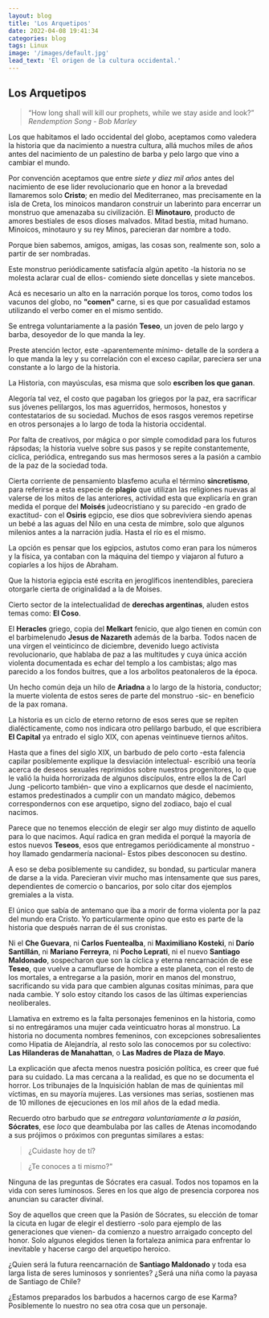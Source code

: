 ```yaml
---
layout: blog
title: 'Los Arquetipos'
date: 2022-04-08 19:41:34
categories: blog
tags: Linux
image: '/images/default.jpg'
lead_text: 'El origen de la cultura occidental.'
---
```


## Los Arquetipos

> “How long shall will kill our prophets, while we stay aside and look?” *Rendemption Song - Bob Marley*

Los que habitamos el lado occidental del globo, aceptamos como valedera la historia que da nacimiento a nuestra cultura, allá muchos miles de años antes del nacimiento de un palestino de barba y pelo largo que vino a cambiar el mundo.

Por convención aceptamos que entre *siete y diez mil años* antes del nacimiento de ese lider revolucionario que en honor a la brevedad llamaremos solo **Cristo**; en medio del Mediterraneo, mas precisamente en la isla de Creta, los minoicos mandaron construir un laberinto para encerrar un monstruo que amenazaba su civilización. El **Minotauro**, producto de amores bestiales de esos dioses malvados. Mitad bestia, mitad humano.  Minoicos, minotauro y su rey Minos, parecieran dar nombre a todo.  

Porque bien sabemos, amigos, amigas, las cosas son, realmente son, solo a partir de ser nombradas.

Este monstruo periódicamente satisfacía algún apetito -la historia no se molesta aclarar cual de ellos- comiendo siete doncellas y siete mancebos.

Acá es necesario un alto en la narración porque los toros, como todos los vacunos del globo, no **"comen"** carne, si es que por casualidad estamos utilizando el verbo comer en el mismo sentido.

Se entrega voluntariamente a la pasión **Teseo**, un joven de pelo largo y barba, desoyedor de lo que manda la ley.

Preste atención lector, este -aparentemente mínimo- detalle de la sordera a lo que manda la ley y su correlación con el exceso capilar, pareciera ser una constante a lo largo de la historia.

La Historia, con mayúsculas, esa misma que solo **escriben los que ganan**.

Alegoría tal vez, el costo que pagaban los griegos por la paz, era sacrificar sus jóvenes pelilargos, los mas aguerridos, hermosos, honestos y contestatarios de su sociedad. Muchos de esos rasgos veremos repetirse en otros personajes a lo largo de toda la historia occidental.

Por falta de creativos, por mágica o por simple comodidad para los futuros rápsodas; la historia vuelve sobre sus pasos y se repite constantemente, cíclica, periódica, entregando sus mas hermosos seres a la pasión a cambio de la paz de la sociedad toda.

Cierta corriente de pensamiento blasfemo acuña el término **sincretismo**, para referirse a esta especie de **plagio** que utilizan las religiones nuevas al valerse de los mitos de las anteriores, actividad esta que explicaría en gran medida el porque del **Moisés** judeocristiano y su parecido -en grado de exactitud- con el **Osiris** egipcio, ese dios que sobreviviera siendo apenas un bebé a las aguas del Nilo en una cesta de mimbre, solo que algunos milenios antes a la narración judía.  Hasta el río es el mismo.

La opción es pensar que los egipcios, astutos como eran para los números y la física, ya contaban con la máquina del tiempo y viajaron al futuro a copiarles a los hijos de Abraham.

Que la historia egipcia esté escrita en jeroglíficos inentendibles, pareciera otorgarle cierta de originalidad a la de Moises.

Cierto sector de la intelectualidad de **derechas argentinas**, aluden estos temas como: **El Coso**. 

El **Heracles** griego, copia del **Melkart** fenicio, que algo tienen en común con el barbimelenudo **Jesus de Nazareth** además de la barba.  Todos nacen de una virgen el veinticinco de diciembre, devenido luego activista revolucionario, que hablaba de paz a las multitudes y cuya única acción violenta documentada es echar del templo a los cambistas; algo mas parecido a los fondos buitres, que a los arbolitos peatonaleros de la época.

Un hecho común deja un hilo de **Ariadna** a lo largo de la historia, conductor; la muerte violenta de estos seres de parte del monstruo -sic- en beneficio de la pax romana.

La historia es un ciclo de eterno retorno de esos seres que se repiten dialécticamente, como nos indicara otro pelilargo barbudo, el que escribiera **El Capital** ya entrado el siglo XIX, con apenas veintinueve tiernos añitos.

Hasta que a fines del siglo XIX, un barbudo de pelo corto -esta falencia capilar posiblemente explique la desviación intelectual- escribió una teoría acerca de deseos sexuales reprimidos sobre nuestros progenitores, lo que le valió la huida horrorizada de algunos discípulos, entre ellos la de Carl Jung -pelicorto también- que vino a explicarnos que desde el nacimiento, estamos predestinados a cumplir con un mandato mágico, debemos correspondernos con ese arquetipo, signo del zodiaco, bajo el cual nacimos.

Parece que no tenemos elección de elegir ser algo muy distinto de aquello para lo que nacimos. Aquí radica en gran medida el porqué la mayoría de estos nuevos **Teseos**, esos que entregamos periódicamente al monstruo -hoy llamado gendarmería nacional- Estos pibes desconocen su destino.

A eso se deba posiblemente su candidez, su bondad, su particular manera de darse a la vida.  Parecieran vivir mucho mas intensamente que sus pares, dependientes de comercio o bancarios, por solo citar dos ejemplos gremiales a la vista.

El único que sabía de antemano que iba a morir de forma violenta por la paz del mundo era Cristo.  Yo particularmente opino que esto es parte de la historia que después narran de él sus cronistas.

Ni el **Che Guevara**, ni **Carlos Fuentealba**, ni **Maximiliano Kosteki**, ni **Darío Santillán**, ni **Mariano Ferreyra**, ni **Pocho Leprati**, ni el nuevo **Santiago Maldonado**, sospecharon que son la cíclica y eterna rencarnación de ese **Teseo**, que vuelve a camuflarse de hombre a este planeta, con el resto de los mortales, a entregarse a la pasión, morir en manos del monstruo, sacrificando su vida para que cambien algunas cositas mínimas, para que nada cambie.  Y solo estoy citando los casos de las últimas experiencias neoliberales.

Llamativa en extremo es la falta personajes femeninos en la historia, como si no entregáramos una mujer cada veinticuatro horas al monstruo.  La historia no documenta nombres femeninos, con excepciones sobresalientes como Hipatia de Alejandría, al resto solo las conocemos por su colectivo: **Las Hilanderas de Manahattan**, o **Las Madres de Plaza de Mayo**.

La explicación que afecta menos nuestra posición política, es creer que fué para su cuidado.  La mas cercana a la realidad, es que no se documenta el horror.  Los tribunajes de la Inquisición hablan de mas de quinientas mil víctimas, en su mayoría mujeres.  Las versiones mas serias, sostienen mas de 10 millones de ejecuciones en los mil años de la edad media.

Recuerdo otro barbudo que *se entregara voluntariamente a la pasión*, **Sócrates**, ese *loco* que deambulaba por las calles de Atenas incomodando a sus prójimos o próximos con preguntas similares a estas:

> ¿Cuidaste hoy de tí?

> ¿Te conoces a ti mismo?"

Ninguna de las preguntas de Sócrates era casual.  Todos nos topamos en la vida con seres luminosos.  Seres en los que algo de presencia corporea nos anuncian su caracter divinal.

Soy de aquellos que creen que la Pasión de Sócrates, su elección de tomar la cicuta en lugar de elegir el destierro -solo para ejemplo de las generaciones que vienen- da comienzo a nuestro arraigado concepto del honor.  Solo algunos elegidos tienen la fortaleza anímica para enfrentar lo inevitable y hacerse cargo del arquetipo heroico.

¿Quien será la futura reencarnación de **Santiago Maldonado** y toda esa larga lista de seres luminosos y sonrientes?  ¿Será una niña como la payasa de Santiago de Chile?

¿Estamos preparados los barbudos a hacernos cargo de ese Karma?  Posiblemente lo nuestro no sea otra cosa que un personaje.
